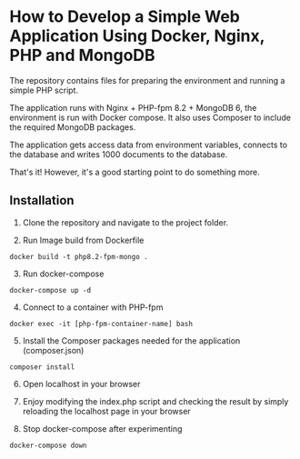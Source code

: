 # How to Develop a Simple Web Application Using Docker, Nginx, PHP and MongoDB 

The repository contains files for preparing the environment and running a simple PHP script. 

The application runs with Nginx + PHP-fpm 8.2 + MongoDB 6, the environment is run with Docker compose. It also uses Composer to include the required MongoDB packages. 

The application gets access data from environment variables, connects to the database and writes 1000 documents to the database. 

That's it! However, it's a good starting point to do something more.

## Installation

1. Clone the repository and navigate to the project folder.

2. Run Image build from Dockerfile

```
docker build -t php8.2-fpm-mongo .
```

3. Run docker-compose

```
docker-compose up -d
```

4. Connect to a container with PHP-fpm

```
docker exec -it [php-fpm-container-name] bash
```

5. Install the Composer packages needed for the application (composer.json)

```
composer install
```

6. Open localhost in your browser

7. Enjoy modifying the index.php script and checking the result by simply reloading the localhost page in your browser

8. Stop docker-compose after experimenting

```
docker-compose down
```
